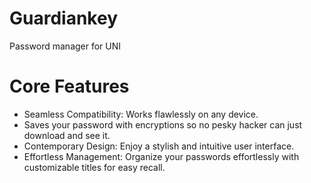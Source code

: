 # Guardiankey
Password manager for UNI

# Core Features 
* Seamless Compatibility: Works flawlessly on any device.
* Saves your password with encryptions so no pesky hacker can just download and see it.
* Contemporary Design: Enjoy a stylish and intuitive user interface.
* Effortless Management: Organize your passwords effortlessly with customizable titles for easy recall.
